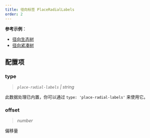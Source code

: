 ```yaml
---
title: 径向标签 PlaceRadialLabels
order: 2
---
```


**参考示例**：

- [径向生态树](/examples/scene-case/tree-graph/#radial-dendrogram)
- [径向紧凑树](/examples/scene-case/tree-graph/#radial-compact-tree)

## 配置项

### type

> _`place-radial-labels` \| string_

此数据处理已内置，你可以通过 `type: 'place-radial-labels'` 来使用它。

### offset

> _number_

偏移量
